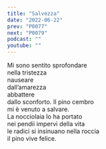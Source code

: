 ```yaml
---
title: "Salvezza"
date: "2022-06-22"
prev: "P0077"
next: "P0079"
podcast: ""
youtube: ""
---
```


Mi sono sentito sprofondare  
nella tristezza  
nauseare  
dall’amarezza  
abbattere  
dallo sconforto. 
Il pino cembro  
mi è venuto a salvare.  
La nocciolaia lo ha portato  
nei pendii impervi della vita  
le radici si insinuano nella roccia  
il pino vive felice.
